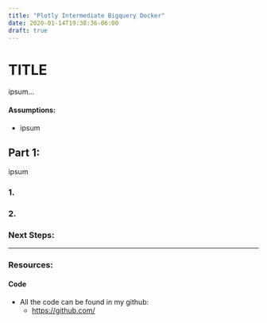 ```yaml
---
title: "Plotly Intermediate Bigquery Docker"
date: 2020-01-14T19:38:36-06:00
draft: true
---
```


# TITLE

ipsum...


#### Assumptions:
- ipsum

## Part 1: 

ipsum

### 1. 

### 2. 


### Next Steps:


---

### Resources:
#### Code
- All the code can be found in my github: 
    - https://github.com/
